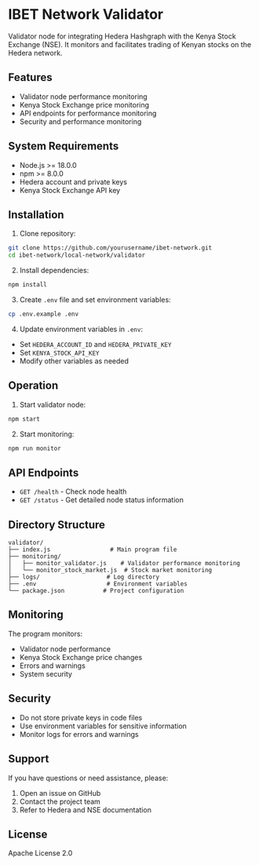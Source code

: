 # IBET Network Validator

Validator node for integrating Hedera Hashgraph with the Kenya Stock Exchange (NSE). It monitors and facilitates trading of Kenyan stocks on the Hedera network.

## Features

- Validator node performance monitoring
- Kenya Stock Exchange price monitoring
- API endpoints for performance monitoring
- Security and performance monitoring

## System Requirements

- Node.js >= 18.0.0
- npm >= 8.0.0
- Hedera account and private keys
- Kenya Stock Exchange API key

## Installation

1. Clone repository:
```bash
git clone https://github.com/yourusername/ibet-network.git
cd ibet-network/local-network/validator
```

2. Install dependencies:
```bash
npm install
```

3. Create `.env` file and set environment variables:
```bash
cp .env.example .env
```

4. Update environment variables in `.env`:
- Set `HEDERA_ACCOUNT_ID` and `HEDERA_PRIVATE_KEY`
- Set `KENYA_STOCK_API_KEY`
- Modify other variables as needed

## Operation

1. Start validator node:
```bash
npm start
```

2. Start monitoring:
```bash
npm run monitor
```

## API Endpoints

- `GET /health` - Check node health
- `GET /status` - Get detailed node status information

## Directory Structure

```
validator/
├── index.js                 # Main program file
├── monitoring/             
│   ├── monitor_validator.js    # Validator performance monitoring
│   └── monitor_stock_market.js  # Stock market monitoring
├── logs/                   # Log directory
├── .env                    # Environment variables
└── package.json           # Project configuration
```

## Monitoring

The program monitors:
- Validator node performance
- Kenya Stock Exchange price changes
- Errors and warnings
- System security

## Security

- Do not store private keys in code files
- Use environment variables for sensitive information
- Monitor logs for errors and warnings

## Support

If you have questions or need assistance, please:
1. Open an issue on GitHub
2. Contact the project team
3. Refer to Hedera and NSE documentation

## License

Apache License 2.0